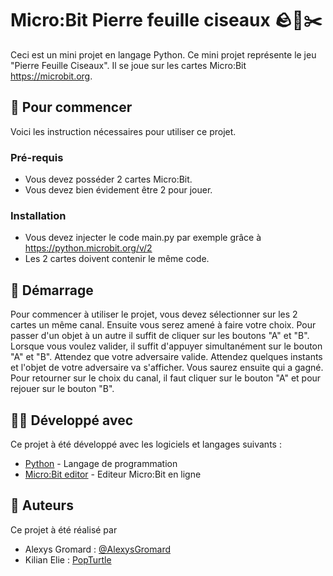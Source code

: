 # Micro:Bit Pierre feuille ciseaux 🪨🍃✂️
Ceci est un mini projet en langage Python. Ce mini projet représente le jeu "Pierre Feuille Ciseaux". Il se joue sur les cartes Micro:Bit https://microbit.org. 

## 🏁 Pour commencer
Voici les instruction nécessaires pour utiliser ce projet.
### Pré-requis
- Vous devez posséder 2 cartes Micro:Bit.
- Vous devez bien évidement être 2 pour jouer.

### Installation
- Vous devez injecter le code main.py par exemple grâce à https://python.microbit.org/v/2
- Les 2 cartes doivent contenir le même code.
## 🚦 Démarrage 
Pour commencer à utiliser le projet, vous devez sélectionner sur les 2 cartes un même canal. Ensuite vous serez amené à faire votre choix. Pour passer d'un objet à un autre il suffit de cliquer sur les boutons "A" et "B". Lorsque vous voulez valider, il suffit d'appuyer simultanément sur le bouton "A" et "B". Attendez que votre adversaire valide. Attendez quelques instants et l'objet de votre adversaire va s'afficher. Vous saurez ensuite qui a gagné. Pour retourner sur le choix du canal, il faut cliquer sur le bouton "A" et pour rejouer sur le bouton "B".
## 🧑‍💻 Développé avec
Ce projet à été développé avec les logiciels et langages suivants :
- [Python](https://www.python.org) - Langage de programmation 
- [Micro:Bit editor](https://python.microbit.org/v/2) - Editeur Micro:Bit en ligne
## 👥 Auteurs
Ce projet à été réalisé par 
- Alexys Gromard : [@AlexysGromard](https://github.com/AlexysGromard) 
- Kilian Elie : [PopTurtle](https://github.com/PopTurtle)
